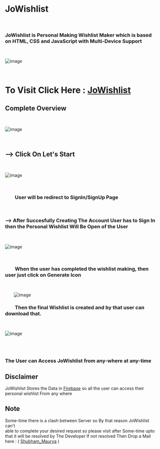# JoWishlist


<br>


### JoWishlist is Personal Making Wishlist Maker which is based on HTML, CSS and JavaScript with Multi-Device Support


<br>

![image](https://user-images.githubusercontent.com/65014926/194746296-80c2ea25-770d-4695-a924-dd79fde2c0bd.png)



<br>

# To Visit Click Here : <a href = "#">JoWishlist</a>

## Complete Overview

<br>

![image](https://user-images.githubusercontent.com/65014926/194746342-faca359b-8319-4bbc-89de-1ee86078a280.png)

<br>

## --> Click On Let's Start

<br>

![image](https://user-images.githubusercontent.com/65014926/194010130-fde07d34-2710-4122-84a4-85ee8dad8748.png)

<br>

### &ensp; &ensp;&ensp;   User will be redirect to SignIn/SignUp Page

<br>

### --> After Succesfully Creating The Account User has to Sign In then the Personal Wishlist Will Be Open of the User

<br>

![image](https://user-images.githubusercontent.com/65014926/194746486-b716bb21-4c30-4ed9-9c24-3d8bb7970f10.png)



<br>

### &ensp; &ensp;&ensp; When the user has completed the wishlist making, then user just click on Generate Icon

<br>

 &ensp; &ensp;&ensp; ![image](https://user-images.githubusercontent.com/65014926/194746564-976d7fcf-58cf-46bc-bed9-b254b6963077.png)

 ### &ensp; &ensp;&ensp; Then the final Wishlist is created and by that user can download that.

 <br>

 ![image](https://user-images.githubusercontent.com/65014926/194746635-bc887911-e33f-4f44-b9f5-28ff4f413217.png)


<br>

<br>

### The User can Access JoWishlist from any-where at any-time

## Disclaimer   
   JoWishlist Stores the Data in <a href = "https://console.firebase.google.com/">Firebase</a> so all the user can access their personal wishlist From any where

   

   



## Note
 
Some-time there is a clash between Server so By that reason JoWishlist can't  
able to complete your desired request so please visit after Some-time upto that it will be resolved by The Developer
If not resolved Then Drop a Mail here : ( <a href = "mailto:shubhammaurya996633+work@gmail.com"> Shubham_Maurya</a> )

